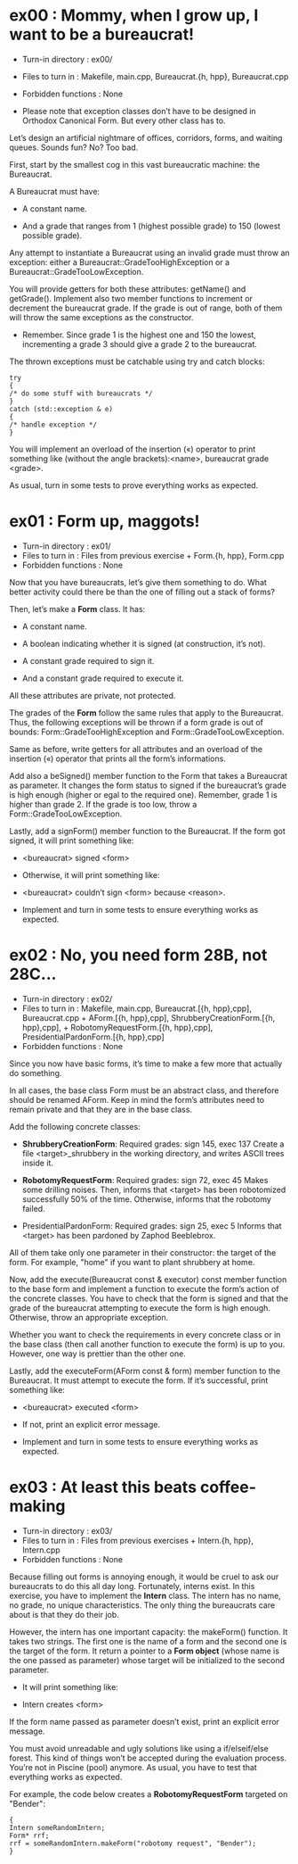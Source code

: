 # ex00 : Mommy, when I grow up, I want to be a bureaucrat!

* Turn-in directory : ex00/
* Files to turn in : Makefile, main.cpp, Bureaucrat.{h, hpp}, Bureaucrat.cpp
* Forbidden functions : None

* Please note that exception classes don’t have to be designed in Orthodox Canonical Form. But every other class has to.

Let’s design an artificial nightmare of offices, corridors, forms, and waiting queues.
Sounds fun? No? Too bad.
>

First, start by the smallest cog in this vast bureaucratic machine: the Bureaucrat.
>

A Bureaucrat must have:
>

* A constant name.
  >

* And a grade that ranges from 1 (highest possible grade) to 150 (lowest possible grade).
  >

Any attempt to instantiate a Bureaucrat using an invalid grade must throw an exception: either a Bureaucrat::GradeTooHighException or a Bureaucrat::GradeTooLowException.
>

You will provide getters for both these attributes: getName() and getGrade(). Implement also two member functions to increment or decrement the bureaucrat grade. If
the grade is out of range, both of them will throw the same exceptions as the constructor.
>

* Remember. Since grade 1 is the highest one and 150 the lowest, incrementing a grade 3 should give a grade 2 to the bureaucrat.
  >

The thrown exceptions must be catchable using try and catch blocks:
>

```
try
{
/* do some stuff with bureaucrats */
}
catch (std::exception & e)
{
/* handle exception */
}
```

You will implement an overload of the insertion («) operator to print something like
(without the angle brackets):\<name\>, bureaucrat grade \<grade\>.
>

As usual, turn in some tests to prove everything works as expected.
>

# ex01 : Form up, maggots!

* Turn-in directory : ex01/
* Files to turn in : Files from previous exercise + Form.{h, hpp}, Form.cpp
* Forbidden functions : None

Now that you have bureaucrats, let’s give them something to do. What better activity
could there be than the one of filling out a stack of forms?
>

Then, let’s make a __Form__ class. It has:
>

* A constant name.
  >
* A boolean indicating whether it is signed (at construction, it’s not).
  >
* A constant grade required to sign it.
  >
* And a constant grade required to execute it.
  >

All these attributes are private, not protected.
>

The grades of the __Form__ follow the same rules that apply to the Bureaucrat. Thus,
the following exceptions will be thrown if a form grade is out of bounds:
Form::GradeTooHighException and Form::GradeTooLowException.
>

Same as before, write getters for all attributes and an overload of the insertion («)
operator that prints all the form’s informations.
>

Add also a beSigned() member function to the Form that takes a Bureaucrat as
parameter. It changes the form status to signed if the bureaucrat’s grade is high enough
(higher or egal to the required one). Remember, grade 1 is higher than grade 2.
If the grade is too low, throw a Form::GradeTooLowException.
>

Lastly, add a signForm() member function to the Bureaucrat. If the form got signed,
it will print something like:
>

* \<bureaucrat\> signed \<form\>
  >
* Otherwise, it will print something like:
  >
* \<bureaucrat\> couldn’t sign \<form\> because \<reason\>.
  >
* Implement and turn in some tests to ensure everything works as expected.
  >

# ex02 : No, you need form 28B, not 28C...

* Turn-in directory : ex02/
* Files to turn in : Makefile, main.cpp, Bureaucrat.[{h, hpp},cpp],
Bureaucrat.cpp + AForm.[{h, hpp},cpp], ShrubberyCreationForm.[{h, hpp},cpp], +
RobotomyRequestForm.[{h, hpp},cpp], PresidentialPardonForm.[{h, hpp},cpp]
* Forbidden functions : None

Since you now have basic forms, it’s time to make a few more that actually do something.
>

In all cases, the base class Form must be an abstract class, and therefore should be
renamed AForm. Keep in mind the form’s attributes need to remain private and that
they are in the base class.
>

Add the following concrete classes:
>

* __ShrubberyCreationForm__: Required grades: sign 145, exec 137
Create a file \<target\>_shrubbery in the working directory, and writes ASCII trees
inside it.
  >

* __RobotomyRequestForm__: Required grades: sign 72, exec 45
Makes some drilling noises. Then, informs that \<target\> has been robotomized
successfully 50% of the time. Otherwise, informs that the robotomy failed.
  >

* PresidentialPardonForm: Required grades: sign 25, exec 5
Informs that \<target\> has been pardoned by Zaphod Beeblebrox.
  >

All of them take only one parameter in their constructor: the target of the form. For
example, "home" if you want to plant shrubbery at home.
>

Now, add the execute(Bureaucrat const & executor) const member function to
the base form and implement a function to execute the form’s action of the concrete
classes. You have to check that the form is signed and that the grade of the bureaucrat
attempting to execute the form is high enough. Otherwise, throw an appropriate exception.
>

Whether you want to check the requirements in every concrete class or in the base
class (then call another function to execute the form) is up to you. However, one way is
prettier than the other one.
>

Lastly, add the executeForm(AForm const & form) member function to the Bureaucrat. It must attempt to execute the form. If it’s successful, print something like:
>

* \<bureaucrat\> executed \<form\>
  >

* If not, print an explicit error message.
  >

* Implement and turn in some tests to ensure everything works as expected.
  >

# ex03 : At least this beats coffee-making

* Turn-in directory : ex03/
* Files to turn in : Files from previous exercises + Intern.{h, hpp}, Intern.cpp
* Forbidden functions : None

Because filling out forms is annoying enough, it would be cruel to ask our bureaucrats
to do this all day long. Fortunately, interns exist. In this exercise, you have to implement
the __Intern__ class. The intern has no name, no grade, no unique characteristics. The only
thing the bureaucrats care about is that they do their job.
>

However, the intern has one important capacity: the makeForm() function. It takes
two strings. The first one is the name of a form and the second one is the target of the
form. It return a pointer to a __Form object__ (whose name is the one passed as parameter)
whose target will be initialized to the second parameter.
>

* It will print something like:
  >

* Intern creates \<form\>
  >

If the form name passed as parameter doesn’t exist, print an explicit error message.
>

You must avoid unreadable and ugly solutions like using a if/elseif/else forest. This
kind of things won’t be accepted during the evaluation process. You’re not in Piscine
(pool) anymore. As usual, you have to test that everything works as expected.
>

For example, the code below creates a __RobotomyRequestForm__ targeted on "Bender":
>

```
{
Intern someRandomIntern;
Form* rrf;
rrf = someRandomIntern.makeForm("robotomy request", "Bender");
}
```




































